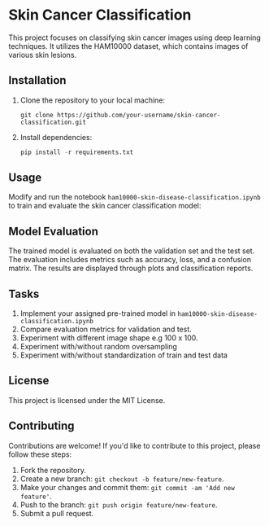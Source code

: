 # Skin Cancer Classification

This project focuses on classifying skin cancer images using deep learning techniques. It utilizes the HAM10000 dataset, which contains images of various skin lesions.

## Installation

1. Clone the repository to your local machine:

   ```shell
   git clone https://github.com/your-username/skin-cancer-classification.git
   ```

2. Install dependencies:

    ```python
    pip install -r requirements.txt
    ```
    
## Usage
Modify and run the notebook ```ham10000-skin-disease-classification.ipynb``` to train and evaluate the skin cancer classification model:


## Model Evaluation
The trained model is evaluated on both the validation set and the test set. The evaluation includes metrics such as accuracy, loss, and a confusion matrix. The results are displayed through plots and classification reports.


## Tasks
1. Implement your assigned pre-trained model in ```ham10000-skin-disease-classification.ipynb```
2. Compare evaluation metrics for validation and test.
3. Experiment with different image shape e.g 100 x 100.
4. Experiment with/without random oversampling
5. Experiment with/without standardization of train and test data


## License
This project is licensed under the MIT License.

## Contributing
Contributions are welcome! If you'd like to contribute to this project, please follow these steps:

1. Fork the repository.
2. Create a new branch: `git checkout -b feature/new-feature`.
3. Make your changes and commit them: `git commit -am 'Add new feature'`.
4. Push to the branch: `git push origin feature/new-feature`.
5. Submit a pull request.

